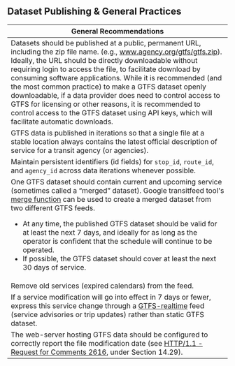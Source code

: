 ## Dataset Publishing & General Practices
| General Recommendations |
| --- |
| Datasets should be published at a public, permanent URL, including the zip file name. (e.g., www.agency.org/gtfs/gtfs.zip). Ideally, the URL should be directly downloadable without requiring login to access the file, to facilitate download by consuming software applications. While it is recommended (and the most common practice) to make a GTFS dataset openly downloadable, if a data provider does need to control access to GTFS for licensing or other reasons, it is recommended to control access to the GTFS dataset using API keys, which will facilitate automatic downloads. |
| GTFS data is published in iterations so that a single file at a stable location always contains the latest official description of service for a transit agency (or agencies). |
| Maintain persistent identifiers (id fields) for `stop_id`, `route_id`, and `agency_id` across data iterations whenever possible. |
| One GTFS dataset should contain current and upcoming service (sometimes called a “merged” dataset). Google transitfeed tool's [merge function](https://github.com/google/transitfeed/wiki/Merge) can be used to create a merged dataset from two different GTFS feeds. <ul><li>At any time, the published GTFS dataset should be valid for at least the next 7 days, and ideally for as long as the operator is confident that the schedule will continue to be operated.</li><li>If possible, the GTFS dataset should cover at least the next 30 days of service.</li></ul> |
| Remove old services (expired calendars) from the feed. |
| If a service modification will go into effect in 7 days or fewer, express this service change through a [GTFS-realtime](https://developers.google.com/transit/gtfs-realtime/) feed (service advisories or trip updates) rather than static GTFS dataset. |
| The web-server hosting GTFS data should be configured to correctly report the file modification date (see [HTTP/1.1 - Request for Comments 2616](https://tools.ietf.org/html/rfc2616#section-14.29), under Section 14.29). |
